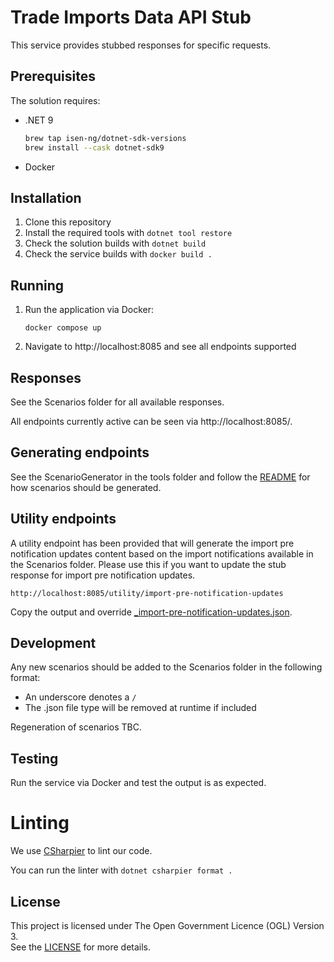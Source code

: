# Trade Imports Data API Stub

This service provides stubbed responses for specific requests.

## Prerequisites

The solution requires:

- .NET 9

  ```bash
  brew tap isen-ng/dotnet-sdk-versions
  brew install --cask dotnet-sdk9
  ```

- Docker

## Installation

1. Clone this repository
2. Install the required tools with `dotnet tool restore`
3. Check the solution builds with `dotnet build`
4. Check the service builds with `docker build .`

## Running

1. Run the application via Docker:
   ```
   docker compose up
   ```
2. Navigate to http://localhost:8085 and see all endpoints supported

## Responses

See the Scenarios folder for all available responses. 

All endpoints currently active can be seen via http://localhost:8085/.

## Generating endpoints

See the ScenarioGenerator in the tools folder and follow the [README](tools/ScenarioGenerator/tests/README.md) for how scenarios should be generated.

## Utility endpoints

A utility endpoint has been provided that will generate the import pre notification updates content based on the import notifications available in the Scenarios folder. Please use this if you want to update the stub response for import pre notification updates.
```http request
http://localhost:8085/utility/import-pre-notification-updates
```

Copy the output and override [_import-pre-notification-updates.json](src/Stub/Scenarios/_import-pre-notification-updates.json).

## Development

Any new scenarios should be added to the Scenarios folder in the following format:

- An underscore denotes a `/`
- The .json file type will be removed at runtime if included

Regeneration of scenarios TBC.

## Testing

Run the service via Docker and test the output is as expected.

# Linting

We use [CSharpier](https://csharpier.com) to lint our code.

You can run the linter with `dotnet csharpier format .`

## License

This project is licensed under The Open Government Licence (OGL) Version 3.  
See the [LICENSE](./LICENSE) for more details.
